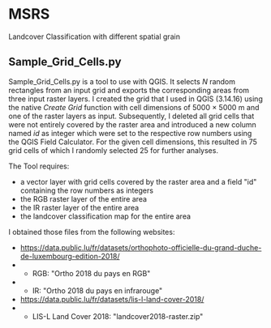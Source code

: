 # MSRS
Landcover Classification with different spatial grain

## Sample_Grid_Cells.py
Sample_Grid_Cells.py is a tool to use with QGIS. It selects *N* random rectangles from an input grid and exports the corresponding areas from three input raster layers. I created the grid that I used in QGIS (3.14.16) using the native *Create Grid* function with cell dimensions of 5000 × 5000 m and one of the raster layers as input. Subsequently, I deleted all grid cells that were not entirely covered by the raster area and introduced a new column named *id* as integer which were set to the respective row numbers using the QGIS Field Calculator. For the given cell dimensions, this resulted in 75 grid cells of which I randomly selected 25 for further analyses.

The Tool requires:
- a vector layer with grid cells covered by the raster area and a field "id" containing the row numbers as integers
- the RGB raster layer of the entire area
- the IR raster layer of the entire area
- the landcover classification map for the entire area

I obtained those files from the following websites:
- https://data.public.lu/fr/datasets/orthophoto-officielle-du-grand-duche-de-luxembourg-edition-2018/
- - RGB: "Ortho 2018 du pays en RGB"
- - IR: "Ortho 2018 du pays en infrarouge"
- https://data.public.lu/fr/datasets/lis-l-land-cover-2018/
- - LIS-L Land Cover 2018: "landcover2018-raster.zip"
